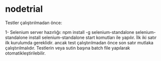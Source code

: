 # nodetrial

Testler çalıştırılmadan önce:

1- Selenium server hazırlığı:
    npm install -g selenium-standalone
    selenium-standalone install
    selenium-standalone start
komutları ile yapılır. İlk iki satır ilk kurulumda gereklidir. ancak test çalıştırılmadan önce son satır mutlaka çalıştırılmalıdır.
Testlerin veya sutin başına batch file yapılarak otomatikleştirilebilir.